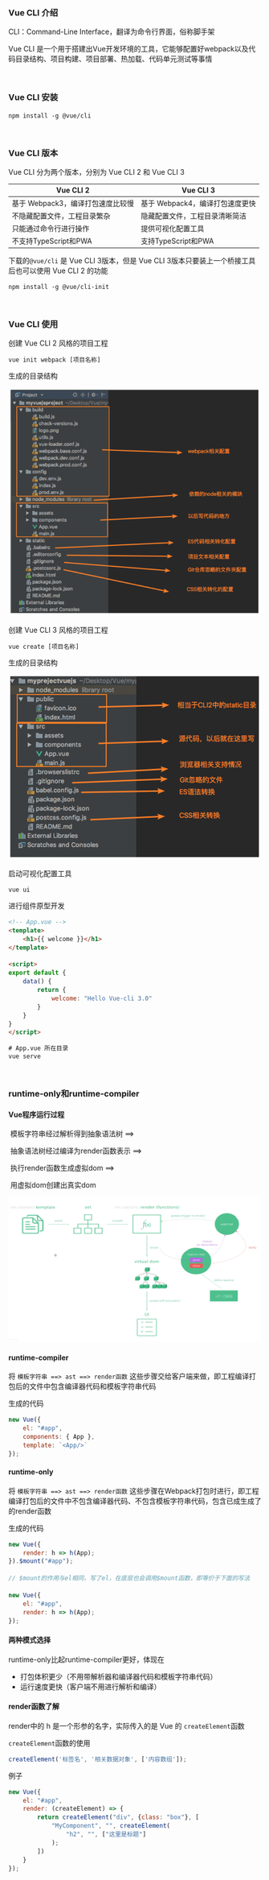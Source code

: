 ### Vue CLI 介绍

CLI：Command-Line Interface，翻译为命令行界面，俗称脚手架

Vue CLI 是一个用于搭建出Vue开发环境的工具，它能够配置好webpack以及代码目录结构、项目构建、项目部署、热加载、代码单元测试等事情

<br/>

### Vue CLI 安装

```shell
npm install -g @vue/cli
```

<br/>

### Vue CLI 版本

Vue CLI 分为两个版本，分别为 Vue CLI 2 和 Vue CLI 3

| Vue CLI 2                         | Vue CLI 3                       |
| --------------------------------- | ------------------------------- |
| 基于 Webpack3，编译打包速度比较慢 | 基于 Webpack4，编译打包速度更快 |
| 不隐藏配置文件，工程目录繁杂      | 隐藏配置文件，工程目录清晰简洁  |
| 只能通过命令行进行操作            | 提供可视化配置工具              |
| 不支持TypeScript和PWA             | 支持TypeScript和PWA             |

 下载的`@vue/cli` 是 Vue CLI 3版本，但是 Vue CLI 3版本只要装上一个桥接工具后也可以使用 Vue CLI 2 的功能

```shell
npm install -g @vue/cli-init
```

<br/>

### Vue CLI 使用

创建 Vue CLI 2 风格的项目工程

```shell
vue init webpack [项目名称]
```

生成的目录结构

![](./image/vuecli2.png)

创建 Vue CLI 3 风格的项目工程

```shell
vue create [项目名称]
```

生成的目录结构

![](./image/vuecli3.png)

启动可视化配置工具

```shell
vue ui
```

进行组件原型开发

```html
<!-- App.vue -->
<template>
    <h1>{{ welcome }}</h1>
</template>

<script>
export default {
    data() {
        return {
            welcome: "Hello Vue-cli 3.0"
        }
    }
}
</script>
```
```shell
# App.vue 所在目录
vue serve
```

<br/>

### runtime-only和runtime-compiler

#### Vue程序运行过程

​    模板字符串经过解析得到抽象语法树 ==> 

​    抽象语法树经过编译为render函数表示 ==> 

​    执行render函数生成虚拟dom ==> 

​    用虚拟dom创建出真实dom

![](./image/vue-runtime.png)

#### runtime-compiler

将 `模板字符串 ==> ast ==> render函数` 这些步骤交给客户端来做，即工程编译打包后的文件中包含编译器代码和模板字符串代码

生成的代码

```js
new Vue({
    el: "#app",
    components: { App },
    template: `<App/>`
});
```

#### runtime-only

将 `模板字符串 ==> ast ==> render函数` 这些步骤在Webpack打包时进行，即工程编译打包后的文件中不包含编译器代码、不包含模板字符串代码，包含已成生成了的render函数

生成的代码

```js
new Vue({
    render: h => h(App);
}).$mount("#app");

// $mount的作用与el相同，写了el，在底层也会调用$mount函数，即等价于下面的写法

new Vue({
    el: "#app",
    render: h => h(App);
});
```

#### 两种模式选择

runtime-only比起runtime-compiler更好，体现在

* 打包体积更少（不用带解析器和编译器代码和模板字符串代码）
* 运行速度更快（客户端不用进行解析和编译）

#### render函数了解

render中的 h 是一个形参的名字，实际传入的是 Vue 的 `createElement`函数

`createElement`函数的使用

```js
createElement('标签名', '相关数据对象', ['内容数组']);
```

例子

```js
new Vue({
    el: "#app",
    render: (createElement) => {
        return createElement("div", {class: "box"}, [
            "MyComponent", "", createElement(
                "h2", "", ["这里是标题"]
            );
        ])
    }
});
```

